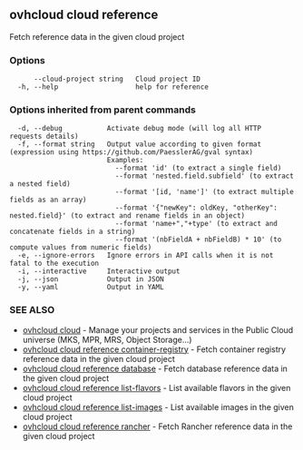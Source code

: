 ## ovhcloud cloud reference

Fetch reference data in the given cloud project

### Options

```
      --cloud-project string   Cloud project ID
  -h, --help                   help for reference
```

### Options inherited from parent commands

```
  -d, --debug           Activate debug mode (will log all HTTP requests details)
  -f, --format string   Output value according to given format (expression using https://github.com/PaesslerAG/gval syntax)
                        Examples:
                          --format 'id' (to extract a single field)
                          --format 'nested.field.subfield' (to extract a nested field)
                          --format '[id, 'name']' (to extract multiple fields as an array)
                          --format '{"newKey": oldKey, "otherKey": nested.field}' (to extract and rename fields in an object)
                          --format 'name+","+type' (to extract and concatenate fields in a string)
                          --format '(nbFieldA + nbFieldB) * 10' (to compute values from numeric fields)
  -e, --ignore-errors   Ignore errors in API calls when it is not fatal to the execution
  -i, --interactive     Interactive output
  -j, --json            Output in JSON
  -y, --yaml            Output in YAML
```

### SEE ALSO

* [ovhcloud cloud](ovhcloud_cloud.md)	 - Manage your projects and services in the Public Cloud universe (MKS, MPR, MRS, Object Storage...)
* [ovhcloud cloud reference container-registry](ovhcloud_cloud_reference_container-registry.md)	 - Fetch container registry reference data in the given cloud project
* [ovhcloud cloud reference database](ovhcloud_cloud_reference_database.md)	 - Fetch database reference data in the given cloud project
* [ovhcloud cloud reference list-flavors](ovhcloud_cloud_reference_list-flavors.md)	 - List available flavors in the given cloud project
* [ovhcloud cloud reference list-images](ovhcloud_cloud_reference_list-images.md)	 - List available images in the given cloud project
* [ovhcloud cloud reference rancher](ovhcloud_cloud_reference_rancher.md)	 - Fetch Rancher reference data in the given cloud project

